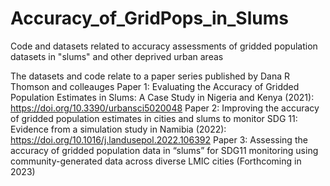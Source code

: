 # Accuracy_of_GridPops_in_Slums
Code and datasets related to accuracy assessments of gridded population datasets in "slums" and other deprived urban areas

The datasets and code relate to a paper series published by Dana R Thomson and colleauges
Paper 1: Evaluating the Accuracy of Gridded Population Estimates in Slums: A Case Study in Nigeria and Kenya (2021): https://doi.org/10.3390/urbansci5020048
Paper 2: Improving the accuracy of gridded population estimates in cities and slums to monitor SDG 11: Evidence from a simulation study in Namibia (2022): https://doi.org/10.1016/j.landusepol.2022.106392
Paper 3: Assessing the accuracy of gridded population data in “slums” for SDG11 monitoring using community-generated data across diverse LMIC cities (Forthcoming in 2023)
